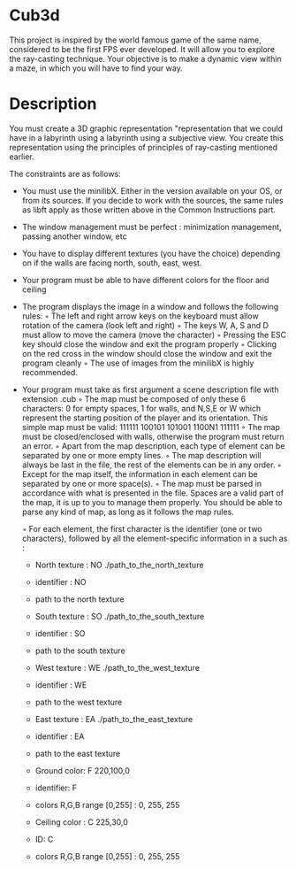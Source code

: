# Cub3d
This project is inspired by the world famous game of the same name, considered to be the first FPS ever developed. It will allow you to explore the ray-casting technique. Your objective is to make a dynamic view within a maze, in which you will have to find your way.

# Description
You must create a 3D graphic representation "representation that we could have in a labyrinth using a labyrinth using a subjective view. You create this representation using the principles of principles of ray-casting mentioned earlier.

The constraints are as follows:
- You must use the minilibX. Either in the version available on your OS, or from its sources. If you decide to work with the sources, the same rules as libft apply as those written above in the Common Instructions part.
- The window management must be perfect : minimization management, passing another window, etc
- You have to display different textures (you have the choice) depending on if the walls are facing north, south, east, west.
- Your program must be able to have different colors for the floor and ceiling
- The program displays the image in a window and follows the following rules:
  ◦ The left and right arrow keys on the keyboard must allow rotation of the camera (look left and right)
  ◦ The keys W, A, S and D must allow to move the camera (move the character)
  ◦ Pressing the ESC key should close the window and exit the program properly
  ◦ Clicking on the red cross in the window should close the window and exit the program cleanly
  ◦ The use of images from the minilibX is highly recommended.
- Your program must take as first argument a scene description file with extension .cub
  ◦ The map must be composed of only these 6 characters: 0 for empty spaces, 1 for walls, and N,S,E or W which represent the starting position of the player and its orientation.
    This simple map must be valid:
    111111
    100101
    101001
    1100N1
    111111
  ◦ The map must be closed/enclosed with walls, otherwise the program must return an error.
  ◦ Apart from the map description, each type of element can be separated by one or more empty lines.
  ◦ The map description will always be last in the file, the rest of the elements can be in any order.
  ◦ Except for the map itself, the information in each element can be separated by one or more space(s).
  ◦ The map must be parsed in accordance with what is presented in the file. Spaces are a valid part of the map, it is up to you to manage them properly. You should be able to parse any kind of map, as long as it follows the map rules.

  ◦ For each element, the first character is the identifier (one or two characters), followed by all the element-specific information in a such as :
    - North texture :
      NO ./path_to_the_north_texture
    - identifier : NO
    - path to the north texture
    
    - South texture :
      SO ./path_to_the_south_texture
    - identifier : SO
    - path to the south texture
    
    - West texture :
      WE ./path_to_the_west_texture
    - identifier : WE
    - path to the west texture

    - East texture :
      EA ./path_to_the_east_texture
    - identifier : EA
    - path to the east texture

    - Ground color:
      F 220,100,0
    - identifier: F
    - colors R,G,B range [0,255] : 0, 255, 255

    - Ceiling color :
      C 225,30,0
    - ID: C
    - colors R,G,B range [0,255] : 0, 255, 255
